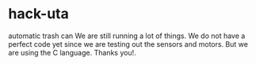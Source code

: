 # hack-uta
automatic trash can
We are still running a lot of things. We do not have a perfect code yet since we are testing out the sensors and motors. But we are using the C language. Thanks you!.
